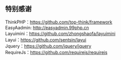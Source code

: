 ## 特别感谢
ThinkPHP：https://github.com/top-think/framework <br/>
EasyAadmin: http://easyadmin.99php.cn <br/>
Layuimini：https://github.com/zhongshaofa/layuimini <br/>
Layui：https://github.com/sentsin/layui <br/>
Jquery：https://github.com/jquery/jquery <br/>
RequireJs：https://github.com/requirejs/requirejs <br/>